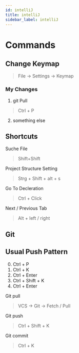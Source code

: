 ```yaml
---
id: intelliJ
title: intelliJ
sidebar_label: intelliJ
---
```


# Commands

## Change Keymap

> File -> Settings -> Keymap

### My Changes

1. git Pull
> Ctrl + P

2. something else


## Shortcuts

Suche File
>Shift+Shift

Project Structure Setting
>Strg + Shift + alt + s

Go To Decleration
>Ctrl + Click

Next / Previous Tab
> Alt + left / right


## Git

## Usual Push Pattern

0. Ctrl + P
1. Ctrl + K
2. Ctrl + Enter
3. Ctrl + Shift + K
4. Ctrl + Enter


Git pull
> VCS -> Git -> Fetch / Pull

Git push
> Ctrl + Shift + K

Git commit
> Ctrl + K
